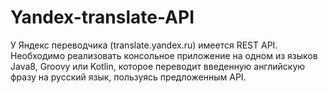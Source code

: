 # Yandex-translate-API
У Яндекс переводчика (translate.yandex.ru) имеется REST API. Необходимо реализовать консольное
приложение на одном из языков Java8, Groovy или Kotlin, которое переводит введенную
английскую фразу на русский язык, пользуясь предложенным API.
